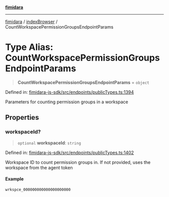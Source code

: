 [**fimidara**](../../README.md)

***

[fimidara](../../modules.md) / [indexBrowser](../README.md) / CountWorkspacePermissionGroupsEndpointParams

# Type Alias: CountWorkspacePermissionGroupsEndpointParams

> **CountWorkspacePermissionGroupsEndpointParams** = `object`

Defined in: [fimidara-js-sdk/src/endpoints/publicTypes.ts:1394](https://github.com/softkave/fimidara/blob/feac071900ab8644442d355e5cb5db9df2f34600/fimidara-js-sdk/src/endpoints/publicTypes.ts#L1394)

Parameters for counting permission groups in a workspace

## Properties

### workspaceId?

> `optional` **workspaceId**: `string`

Defined in: [fimidara-js-sdk/src/endpoints/publicTypes.ts:1402](https://github.com/softkave/fimidara/blob/feac071900ab8644442d355e5cb5db9df2f34600/fimidara-js-sdk/src/endpoints/publicTypes.ts#L1402)

Workspace ID to count permission groups in. If not provided, uses the workspace from the agent token

#### Example

```
wrkspce_000000000000000000000
```
